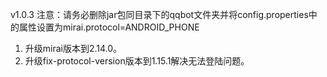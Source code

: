 v1.0.3
注意：请务必删除jar包同目录下的qqbot文件夹并将config.properties中的属性设置为mirai.protocol=ANDROID_PHONE
1. 升级mirai版本到2.14.0。
2. 升级fix-protocol-version版本到1.15.1解决无法登陆问题。

